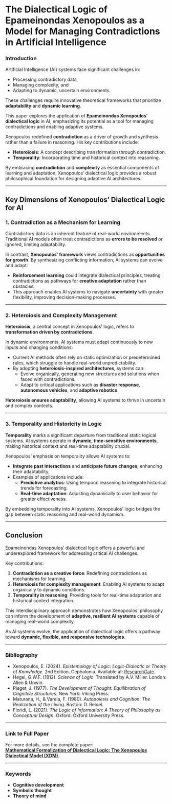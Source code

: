 # The Dialectical Logic of Epameinondas Xenopoulos as a Model for Managing Contradictions in Artificial Intelligence  

### **Introduction**  
Artificial Intelligence (AI) systems face significant challenges in:  
- Processing contradictory data,  
- Managing complexity, and  
- Adapting to dynamic, uncertain environments.  

These challenges require innovative theoretical frameworks that prioritize **adaptability** and **dynamic learning**.  

This paper explores the application of **Epameinondas Xenopoulos’ dialectical logic** in AI, emphasizing its potential as a tool for managing contradictions and enabling adaptive systems.  

Xenopoulos redefined **contradiction** as a driver of growth and synthesis rather than a failure in reasoning. His key contributions include:  
- **Heteroiosis**: A concept describing transformation through contradiction.  
- **Temporality**: Incorporating time and historical context into reasoning.  

By embracing **contradiction** and **complexity** as essential components of learning and adaptation, Xenopoulos’ dialectical logic provides a robust philosophical foundation for designing adaptive AI architectures.  

---

## **Key Dimensions of Xenopoulos’ Dialectical Logic for AI**  

### **1. Contradiction as a Mechanism for Learning**  
Contradictory data is an inherent feature of real-world environments. Traditional AI models often treat contradictions as **errors to be resolved** or ignored, limiting adaptability.  

In contrast, **Xenopoulos’ framework** views contradictions as **opportunities for growth**. By synthesizing conflicting information, AI systems can evolve and adapt:  
- **Reinforcement learning** could integrate dialectical principles, treating contradictions as pathways for **creative adaptation** rather than obstacles.  
- This approach enables AI systems to navigate **uncertainty** with greater flexibility, improving decision-making processes.  

---

### **2. Heteroiosis and Complexity Management**  
**Heteroiosis**, a central concept in Xenopoulos’ logic, refers to **transformation driven by contradictions**.  

In dynamic environments, AI systems must adapt continuously to new inputs and changing conditions:  
- Current AI methods often rely on static optimization or predetermined rules, which struggle to handle real-world unpredictability.  
- By adopting **heteroiosis-inspired architectures**, systems can:  
  - Evolve organically, generating new structures and solutions when faced with contradictions.  
  - Adapt to critical applications such as **disaster response**, **autonomous vehicles**, and **adaptive robotics**.  

**Heteroiosis ensures adaptability**, allowing AI systems to thrive in uncertain and complex contexts.

---

### **3. Temporality and Historicity in Logic**  
**Temporality** marks a significant departure from traditional static logical systems. AI systems operate in **dynamic, time-sensitive environments**, making historical context and real-time adaptability crucial.  

Xenopoulos’ emphasis on temporality allows AI systems to:  
- **Integrate past interactions** and **anticipate future changes**, enhancing their adaptability.  
- Examples of applications include:  
  - **Predictive analytics**: Using temporal reasoning to integrate historical trends for forecasting.  
  - **Real-time adaptation**: Adjusting dynamically to user behavior for greater effectiveness.  

By embedding temporality into AI systems, Xenopoulos’ logic bridges the gap between static reasoning and real-world dynamism.

---

## **Conclusion**  
Epameinondas Xenopoulos’ dialectical logic offers a powerful and underexplored framework for addressing critical AI challenges.  

Key contributions:  
1. **Contradiction as a creative force**: Redefining contradictions as mechanisms for learning.  
2. **Heteroiosis for complexity management**: Enabling AI systems to adapt organically to dynamic conditions.  
3. **Temporality in reasoning**: Providing tools for real-time adaptation and historical context integration.  

This interdisciplinary approach demonstrates how Xenopoulos’ philosophy can inform the development of **adaptive, resilient AI systems** capable of managing real-world complexity.  

As AI systems evolve, the application of dialectical logic offers a pathway toward **dynamic, flexible, and responsive technologies**.  

---

### **Bibliography**  
- Xenopoulos, E. (2024). *Epistemology of Logic: Logic-Dialectic or Theory of Knowledge*. 2nd Edition. Cephalonia. Available at: [ResearchGate](https://www.researchgate.net/publication/359717578_Epistemology_of_Logic_Logic-Dialectic_or_Theory_of_Knowledge).  
- Hegel, G.W.F. (1812). *Science of Logic*. Translated by A.V. Miller. London: Allen & Unwin.  
- Piaget, J. (1977). *The Development of Thought: Equilibration of Cognitive Structures*. New York: Viking Press.  
- Maturana, H., & Varela, F. (1980). *Autopoiesis and Cognition: The Realization of the Living*. Boston: D. Reidel.  
- Floridi, L. (2021). *The Logic of Information: A Theory of Philosophy as Conceptual Design*. Oxford: Oxford University Press.  

---

### **Link to Full Paper**  
For more details, see the complete paper:  
[**Mathematical Formalization of Dialectical Logic: The Xenopoulos Dialectical Model (XDM)**](https://doi.org/10.5281/zenodo.14929817).

---

### **Keywords**  
- **Cognitive development**  
- **Symbolic thought**  
- **Theory of mind**